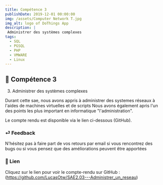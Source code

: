 ```yaml
---
title: Compétence 3
publishDate: 2019-12-01 00:00:00
img: /assets/Computer Network T.jpg
img_alt: logo of DoThings App
description: |
 Administrer des systèmes complexes
tags:
  - SQL
  - PGSQL
  - PHP
  - VMWARE
  - Linux
---
```


## 🎉 Compétence 3

3) Administrer des systèmes complexes
> 

Durant cette sae, nous avons appris à administrer des systemes réseaux à l'aides de machines virtuelles et de scripts
Nous avons également apris l'un des points les plus important en informatique "l'administration".

Le compte rendu est disponible via le lien ci-dessous (GitHub).




### ⏎ Feedback 

N'hésitez pas à faire part de vos retours par email si vous rencontrez des bugs ou si vous pensez que des améliorations peuvent être apportées

### 🔗 Lien


Cliquez sur le lien pour voir le compte-rendu sur GitHub :(https://github.com/LucasOtw/SAE2.03---Administrer_un_reseau)






